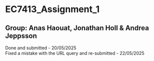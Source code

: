 # EC7413_Assignment_1
## Group: Anas Haouat, Jonathan Holl & Andrea Jeppsson

Done and submitted - 20/05/2025  
Fixed a mistake with the URL query and re-submitted - 22/05/2025
